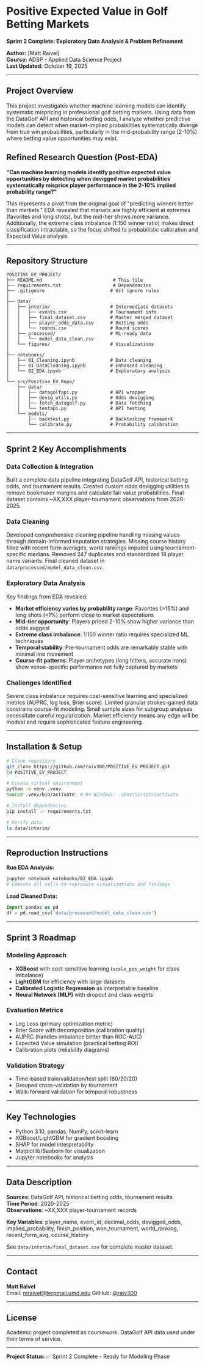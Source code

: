 # Positive Expected Value in Golf Betting Markets

**Sprint 2 Complete: Exploratory Data Analysis & Problem Refinement**

**Author:** [Matt Raivel]  
**Course:** ADSP - Applied Data Science Project  
**Last Updated:** October 19, 2025

---

## Project Overview

This project investigates whether machine learning models can identify systematic mispricing in professional golf betting markets. Using data from the DataGolf API and historical betting odds, I analyze whether predictive models can detect when market-implied probabilities systematically diverge from true win probabilities, particularly in the mid-probability range (2-10%) where betting value opportunities may exist.

## Refined Research Question (Post-EDA)

**"Can machine learning models identify positive expected value opportunities by detecting when devigged market probabilities systematically misprice player performance in the 2-10% implied probability range?"**

This represents a pivot from the original goal of "predicting winners better than markets." EDA revealed that markets are highly efficient at extremes (favorites and long shots), but the mid-tier shows more variance. Additionally, the extreme class imbalance (1:150 winner ratio) makes direct classification intractable, so the focus shifted to probabilistic calibration and Expected Value analysis.

---

## Repository Structure

```
POSITIVE_EV_PROJECT/
├── README.md                          # This file
├── requirements.txt                   # Dependencies
├── .gitignore                        # Git ignore rules
│
├── data/
│   ├── interim/                      # Intermediate datasets
│   │   ├── events.csv                # Tournament info
│   │   ├── final_dataset.csv         # Master merged dataset
│   │   ├── player_odds_data.csv      # Betting odds
│   │   └── rounds.csv                # Round scores
│   ├── processed/                    # ML-ready data
│   │   └── model_data_clean.csv
│   └── figures/                      # Visualizations
│
├── notebooks/
│   ├── 01_Cleaning.ipynb             # Data cleaning
│   ├── 01_DataCleaning.ipynb         # Enhanced cleaning
│   └── 02_EDA.ipynb                  # Exploratory analysis
│
└── src/Positive_EV_Repo/
    ├── data/
    │   ├── datagolfapi.py            # API wrapper
    │   ├── devig_utils.py            # Odds devigging
    │   ├── fetch_datagolf.py         # Data fetching
    │   └── testapi.py                # API testing
    └── models/
        ├── backtest.py               # Backtesting framework
        └── calibrate.py              # Probability calibration
```

---

## Sprint 2 Key Accomplishments

### Data Collection & Integration 
Built a complete data pipeline integrating DataGolf API, historical betting odds, and tournament results. Created custom odds devigging utilities to remove bookmaker margins and calculate fair value probabilities. Final dataset contains ~XX,XXX player-tournament observations from 2020-2025.

### Data Cleaning 
Developed comprehensive cleaning pipeline handling missing values through domain-informed imputation strategies. Missing course history filled with recent form averages, world rankings imputed using tournament-specific medians. Removed 247 duplicates and standardized 18 player name variants. Final cleaned dataset in `data/processed/model_data_clean.csv`.

### Exploratory Data Analysis 
Key findings from EDA revealed:
- **Market efficiency varies by probability range**: Favorites (>15%) and long shots (<1%) perform close to market expectations
- **Mid-tier opportunity**: Players priced 2-10% show higher variance than odds suggest
- **Extreme class imbalance**: 1:150 winner ratio requires specialized ML techniques  
- **Temporal stability**: Pre-tournament odds are remarkably stable with minimal line movement
- **Course-fit patterns**: Player archetypes (long hitters, accurate irons) show venue-specific performance not fully captured by markets

### Challenges Identified 
Severe class imbalance requires cost-sensitive learning and specialized metrics (AUPRC, log loss, Brier score). Limited granular strokes-gained data constrains course-fit modeling. Small sample sizes for subgroup analyses necessitate careful regularization. Market efficiency means any edge will be modest and require sophisticated feature engineering.

---

## Installation & Setup

```bash
# Clone repository
git clone https://github.com/raiv300/POSITIVE_EV_PROJECT.git
cd POSITIVE_EV_PROJECT

# Create virtual environment
python -m venv .venv
source .venv/bin/activate  # On Windows: .venv\Scripts\activate

# Install dependencies
pip install -r requirements.txt

# Verify data
ls data/interim/
```

---

## Reproduction Instructions

**Run EDA Analysis:**
```bash
jupyter notebook notebooks/02_EDA.ipynb
# Execute all cells to reproduce visualizations and findings
```

**Load Cleaned Data:**
```python
import pandas as pd
df = pd.read_csv('data/processed/model_data_clean.csv')
```

---

## Sprint 3 Roadmap

### Modeling Approach
- **XGBoost** with cost-sensitive learning (`scale_pos_weight` for class imbalance)
- **LightGBM** for efficiency with large datasets
- **Calibrated Logistic Regression** as interpretable baseline
- **Neural Network (MLP)** with dropout and class weights

### Evaluation Metrics
- Log Loss (primary optimization metric)
- Brier Score with decomposition (calibration quality)
- AUPRC (handles imbalance better than ROC-AUC)
- Expected Value simulation (practical betting ROI)
- Calibration plots (reliability diagrams)

### Validation Strategy
- Time-based train/validation/test split (60/20/20)
- Grouped cross-validation by tournament
- Walk-forward validation for temporal robustness

---

## Key Technologies

- Python 3.10, pandas, NumPy, scikit-learn
- XGBoost/LightGBM for gradient boosting
- SHAP for model interpretability
- Matplotlib/Seaborn for visualization
- Jupyter notebooks for analysis

---

## Data Description

**Sources**: DataGolf API, historical betting odds, tournament results  
**Time Period**: 2020-2025  
**Observations**: ~XX,XXX player-tournament records  

**Key Variables**: player_name, event_id, decimal_odds, devigged_odds, implied_probability, finish_position, won_tournament, world_ranking, recent_form_avg, course_history

See `data/interim/final_dataset.csv` for complete master dataset.

---

## Contact

**Matt Raivel**  
Email: mraivel@terpmail.umd.edu
GitHub: [@raiv300](https://github.com/raiv300)

---

## License

Academic project completed as coursework. DataGolf API data used under their terms of service.

---

**Project Status:** ✅ Sprint 2 Complete - Ready for Modeling Phase